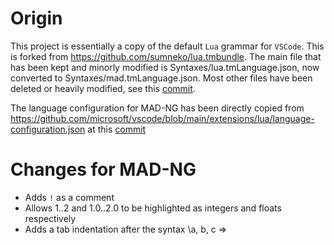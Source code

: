 # Origin

This project is essentially a copy of the default `Lua` grammar for `VSCode`. This is forked from https://github.com/sumneko/lua.tmbundle. The main file that has been kept and minorly modified is Syntaxes/lua.tmLanguage.json, now converted to Syntaxes/mad.tmLanguage.json. Most other files have been deleted or heavily modified, see this [commit](https://github.com/jgray-19/madng-language/commit/dfd270e83154f82ebb9ad50719c6499d73db9473).  

The language configuration for MAD-NG has been directly copied from https://github.com/microsoft/vscode/blob/main/extensions/lua/language-configuration.json at this [commit](https://github.com/microsoft/vscode/commit/e9bb8b306c94be2d66ec64f2da186e58399a08fd)

# Changes for MAD-NG

- Adds `!` as a comment
- Allows 1..2 and 1.0..2.0 to be highlighted as integers and floats respectively
- Adds a tab indentation after the syntax \a, b, c => 
